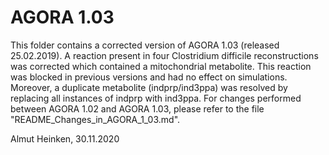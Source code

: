 # AGORA 1.03

This folder contains a corrected version of AGORA 1.03 (released 25.02.2019). A reaction present in four Clostridium difficile reconstructions was corrected which contained a mitochondrial metabolite. This reaction was blocked in previous versions and had no effect on simulations. Moreover, a duplicate metabolite (indprp/ind3ppa) was resolved by replacing all instances of indprp with ind3ppa.
For changes performed between AGORA 1.02 and AGORA 1.03, please refer to the file "README_Changes_in_AGORA_1_03.md".

Almut Heinken, 30.11.2020
